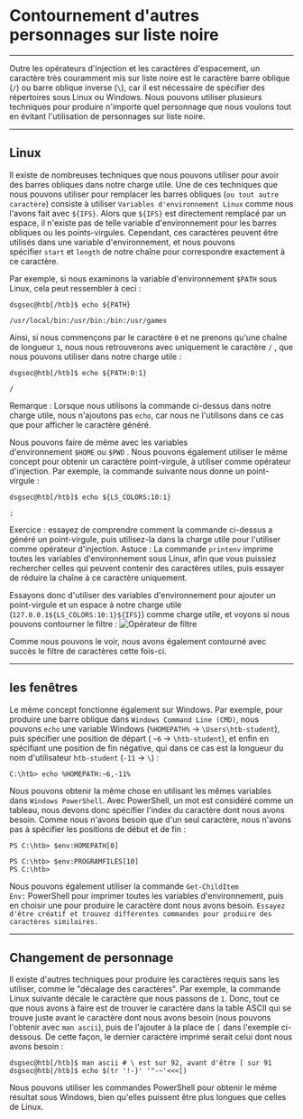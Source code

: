 Contournement d'autres personnages sur liste noire
======================================

* * * * *

Outre les opérateurs d'injection et les caractères d'espacement, un caractère très couramment mis sur liste noire est le caractère barre oblique (`/`) ou barre oblique inverse (`\`), car il est nécessaire de spécifier des répertoires sous Linux ou Windows. Nous pouvons utiliser plusieurs techniques pour produire n'importe quel personnage que nous voulons tout en évitant l'utilisation de personnages sur liste noire.

* * * * *

Linux
-----

Il existe de nombreuses techniques que nous pouvons utiliser pour avoir des barres obliques dans notre charge utile. Une de ces techniques que nous pouvons utiliser pour remplacer les barres obliques (`ou tout autre caractère`) consiste à utiliser `Variables d'environnement Linux` comme nous l'avons fait avec `${IFS}`. Alors que `${IFS}` est directement remplacé par un espace, il n'existe pas de telle variable d'environnement pour les barres obliques ou les points-virgules. Cependant, ces caractères peuvent être utilisés dans une variable d'environnement, et nous pouvons spécifier `start` et `length` de notre chaîne pour correspondre exactement à ce caractère.

Par exemple, si nous examinons la variable d'environnement `$PATH` sous Linux, cela peut ressembler à ceci :

```
dsgsec@htb[/htb]$ echo ${PATH}

/usr/local/bin:/usr/bin:/bin:/usr/games

```

Ainsi, si nous commençons par le caractère `0` et ne prenons qu'une chaîne de longueur `1`, nous nous retrouverons avec uniquement le caractère `/` , que nous pouvons utiliser dans notre charge utile :

```
dsgsec@htb[/htb]$ echo ${PATH:0:1}

/

```

Remarque : Lorsque nous utilisons la commande ci-dessus dans notre charge utile, nous n'ajoutons pas `echo`, car nous ne l'utilisons dans ce cas que pour afficher le caractère généré.

Nous pouvons faire de même avec les variables d'environnement `$HOME` ou `$PWD` . Nous pouvons également utiliser le même concept pour obtenir un caractère point-virgule, à utiliser comme opérateur d'injection. Par exemple, la commande suivante nous donne un point-virgule :

```
dsgsec@htb[/htb]$ echo ${LS_COLORS:10:1}

;

```

Exercice : essayez de comprendre comment la commande ci-dessus a généré un point-virgule, puis utilisez-la dans la charge utile pour l'utiliser comme opérateur d'injection. Astuce : La commande `printenv` imprime toutes les variables d'environnement sous Linux, afin que vous puissiez rechercher celles qui peuvent contenir des caractères utiles, puis essayer de réduire la chaîne à ce caractère uniquement.

Essayons donc d'utiliser des variables d'environnement pour ajouter un point-virgule et un espace à notre charge utile (`127.0.0.1${LS_COLORS:10:1}${IFS}`) comme charge utile, et voyons si nous pouvons contourner le filtre : ![Opérateur de filtre](https://academy.hackthebox.com/storage/modules/109/cmdinj_filters_spaces_5.jpg)

Comme nous pouvons le voir, nous avons également contourné avec succès le filtre de caractères cette fois-ci.

* * * * *

les fenêtres
-------

Le même concept fonctionne également sur Windows. Par exemple, pour produire une barre oblique dans `Windows Command Line (CMD)`, nous pouvons `echo` une variable Windows (`%HOMEPATH%` -> `\Users\htb-student`), puis spécifier une position de départ ( `~6` -> `\htb-student`), et enfin en spécifiant une position de fin négative, qui dans ce cas est la longueur du nom d'utilisateur `htb-student` (`-11` -> `\`) :

```
C:\htb> echo %HOMEPATH:~6,-11%

```

Nous pouvons obtenir la même chose en utilisant les mêmes variables dans `Windows PowerShell`. Avec PowerShell, un mot est considéré comme un tableau, nous devons donc spécifier l'index du caractère dont nous avons besoin. Comme nous n'avons besoin que d'un seul caractère, nous n'avons pas à spécifier les positions de début et de fin :

```
PS C:\htb> $env:HOMEPATH[0]

PS C:\htb> $env:PROGRAMFILES[10]
PS C:\htb>

```

Nous pouvons également utiliser la commande `Get-ChildItem Env:` PowerShell pour imprimer toutes les variables d'environnement, puis en choisir une pour produire le caractère dont nous avons besoin. `Essayez d'être créatif et trouvez différentes commandes pour produire des caractères similaires.`

* * * * *

Changement de personnage
------------------

Il existe d'autres techniques pour produire les caractères requis sans les utiliser, comme le "décalage des caractères". Par exemple, la commande Linux suivante décale le caractère que nous passons de `1`. Donc, tout ce que nous avons à faire est de trouver le caractère dans la table ASCII qui se trouve juste avant le caractère dont nous avons besoin (nous pouvons l'obtenir avec `man ascii`), puis de l'ajouter à la place de `[` dans l'exemple ci-dessous. De cette façon, le dernier caractère imprimé serait celui dont nous avons besoin :

```
dsgsec@htb[/htb]$ man ascii # \ est sur 92, avant d'être [ sur 91
dsgsec@htb[/htb]$ echo $(tr '!-}' '"-~'<<<[)

```

Nous pouvons utiliser les commandes PowerShell pour obtenir le même résultat sous Windows, bien qu'elles puissent être plus longues que celles de Linux.